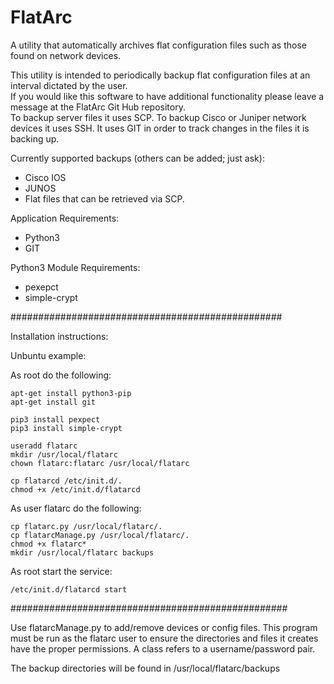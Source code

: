 # FlatArc
A utility that automatically archives flat configuration files such as those found on network devices.

This utility is intended to periodically backup flat configuration files at an interval dictated by the user.  
If you would like this software to have additional functionality please leave a message at the FlatArc Git Hub repository.  
To backup server files it uses SCP.  To backup Cisco or Juniper network devices it uses SSH.  It uses GIT in order to track 
changes in the files it is backing up.

Currently supported backups (others can be added; just ask):
- Cisco IOS
- JUNOS
- Flat files that can be retrieved via SCP.

Application Requirements:
- Python3
- GIT

Python3 Module Requirements:
- pexepct
- simple-crypt

#################################################

Installation instructions:

Unbuntu example:

As root do the following:

    apt-get install python3-pip
    apt-get install git

    pip3 install pexpect
    pip3 install simple-crypt

    useradd flatarc
    mkdir /usr/local/flatarc
    chown flatarc:flatarc /usr/local/flatarc

    cp flatarcd /etc/init.d/.
    chmod +x /etc/init.d/flatarcd

As user flatarc do the following:

    cp flatarc.py /usr/local/flatarc/.
    cp flatarcManage.py /usr/local/flatarc/.
    chmod +x flatarc*
    mkdir /usr/local/flatarc backups

As root start the service:

    /etc/init.d/flatarcd start

##################################################

Use flatarcManage.py to add/remove devices or config files.  This program must be run as the flatarc user to ensure the 
directories and files it creates have the proper permissions.  A class refers to a username/password pair.

The backup directories will be found in /usr/local/flatarc/backups


